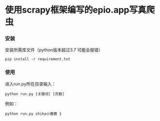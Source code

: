 # 使用scrapy框架编写的epio.app写真爬虫
### 安装

安装所需库文件（python版本超过3.7 可能会报错）

```
pip install -r requirement.txt
```

### 使用

进入run.py所在目录输入：

```
python run.py [关键词] [页数]
```

例如：

```
python run.py shika小鹿鹿 1
```
